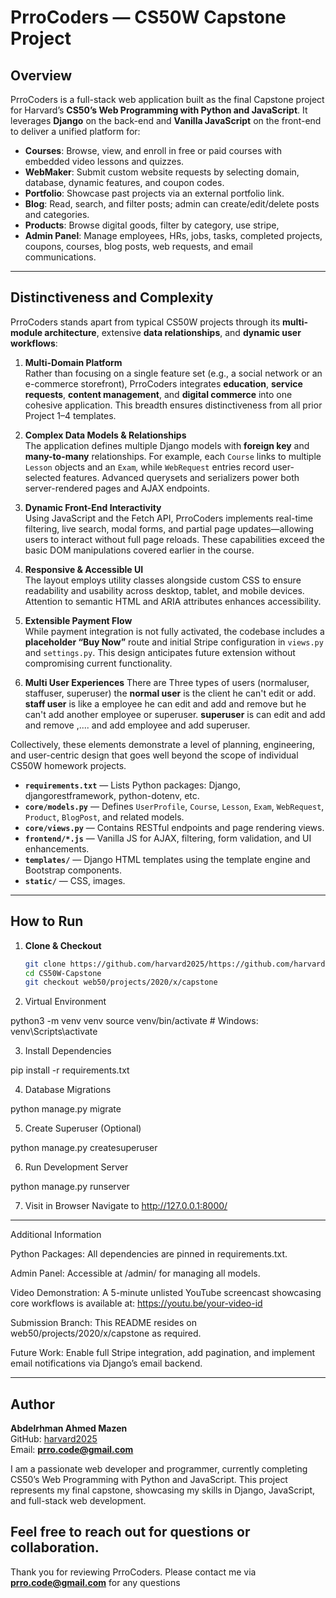 # PrroCoders — CS50W Capstone Project

## Overview

PrroCoders is a full-stack web application built as the final Capstone project for Harvard’s **CS50’s Web Programming with Python and JavaScript**. It leverages **Django** on the back-end and **Vanilla JavaScript** on the front-end to deliver a unified platform for:

- **Courses**: Browse, view, and enroll in free or paid courses with embedded video lessons and quizzes.  
- **WebMaker**: Submit custom website requests by selecting domain, database, dynamic features, and coupon codes.  
- **Portfolio**: Showcase past projects via an external portfolio link.  
- **Blog**: Read, search, and filter posts; admin can create/edit/delete posts and categories.  
- **Products**: Browse digital goods, filter by category, use stripe,
- **Admin Panel**: Manage employees, HRs, jobs, tasks, completed projects, coupons, courses, blog posts, web requests, and email communications.

---

## Distinctiveness and Complexity

PrroCoders stands apart from typical CS50W projects through its **multi-module architecture**, extensive **data relationships**, and **dynamic user workflows**:

1. **Multi-Domain Platform**  
   Rather than focusing on a single feature set (e.g., a social network or an e-commerce storefront), PrroCoders integrates **education**, **service requests**, **content management**, and **digital commerce** into one cohesive application. This breadth ensures distinctiveness from all prior Project 1–4 templates.

2. **Complex Data Models & Relationships**  
   The application defines multiple Django models with **foreign key** and **many-to-many** relationships. For example, each `Course` links to multiple `Lesson` objects and an `Exam`, while `WebRequest` entries record user-selected features. Advanced querysets and serializers power both server-rendered pages and AJAX endpoints.

3. **Dynamic Front-End Interactivity**  
   Using JavaScript and the Fetch API, PrroCoders implements real-time filtering, live search, modal forms, and partial page updates—allowing users to interact without full page reloads. These capabilities exceed the basic DOM manipulations covered earlier in the course.

4. **Responsive & Accessible UI**  
   The layout employs utility classes alongside custom CSS to ensure readability and usability across desktop, tablet, and mobile devices. Attention to semantic HTML and ARIA attributes enhances accessibility.

5. **Extensible Payment Flow**  
   While payment integration is not fully activated, the codebase includes a **placeholder “Buy Now”** route and initial Stripe configuration in `views.py` and `settings.py`. This design anticipates future extension without compromising current functionality.
6. **Multi User Experiences**
    There are Three types of users (normaluser, staffuser, superuser)
    the **normal user** is the client he can't edit or add. **staff user** is like a employee he can edit and add and remove but he can't add another employee or superuser. **superuser** is can edit and add and remove ,....  and add employee and add superuser.

Collectively, these elements demonstrate a level of planning, engineering, and user-centric design that goes well beyond the scope of individual CS50W homework projects.


- **`requirements.txt`** — Lists Python packages: Django, djangorestframework, python-dotenv, etc.  
- **`core/models.py`** — Defines `UserProfile`, `Course`, `Lesson`, `Exam`, `WebRequest`, `Product`, `BlogPost`, and related models.  
- **`core/views.py`** — Contains RESTful endpoints and page rendering views.  
- **`frontend/*.js`** — Vanilla JS for AJAX, filtering, form validation, and UI enhancements.  
- **`templates/`** — Django HTML templates using the template engine and Bootstrap components.  
- **`static/`** — CSS, images.

---

## How to Run

1. **Clone & Checkout**  
   ```bash
   git clone https://github.com/harvard2025/https://github.com/harvard2025/CS50W-Capstone.git
   cd CS50W-Capstone
   git checkout web50/projects/2020/x/capstone
   ```
2. Virtual Environment

python3 -m venv venv
source venv/bin/activate   # Windows: venv\Scripts\activate

3. Install Dependencies

pip install -r requirements.txt

4. Database Migrations

python manage.py migrate

5. Create Superuser (Optional)

python manage.py createsuperuser

6. Run Development Server

python manage.py runserver

7. Visit in Browser
Navigate to http://127.0.0.1:8000/

---

Additional Information

Python Packages: All dependencies are pinned in requirements.txt.

Admin Panel: Accessible at /admin/ for managing all models.

Video Demonstration: A 5-minute unlisted YouTube screencast showcasing core workflows is available at:
https://youtu.be/your-video-id

Submission Branch: This README resides on web50/projects/2020/x/capstone as required.

Future Work: Enable full Stripe integration, add pagination, and implement email notifications via Django’s email backend.

---

## Author

**Abdelrhman Ahmed Mazen**  
GitHub: [harvard2025](https://github.com/harvard2025)  
Email: **prro.code@gmail.com**

I am a passionate web developer and programmer, currently completing CS50’s Web Programming with Python and JavaScript. This project represents my final capstone, showcasing my skills in Django, JavaScript, and full-stack web development.

Feel free to reach out for questions or collaboration.
---

Thank you for reviewing PrroCoders. Please contact me via **prro.code@gmail.com** for any questions
